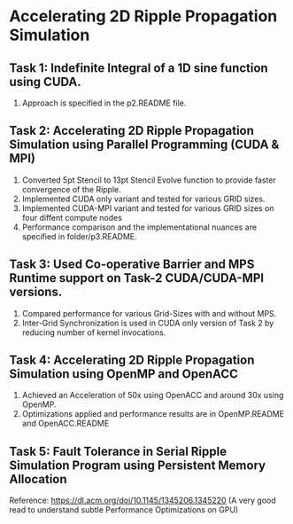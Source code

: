# Accelerating 2D Ripple Propagation Simulation 

## Task 1: Indefinite Integral of a 1D sine function using CUDA.
1) Approach is specified in the p2.README file.

## Task 2: Accelerating 2D Ripple Propagation Simulation using Parallel Programming (CUDA & MPI)
1) Converted 5pt Stencil to 13pt Stencil Evolve function to provide faster convergence of the Ripple.
2) Implemented CUDA only variant and tested for various GRID sizes.
3) Implemented CUDA-MPI variant and tested for various GRID sizes on four diffent compute nodes
4) Performance comparison and the implementational nuances are specified in folder/p3.README.

## Task 3: Used Co-operative Barrier and MPS Runtime support on Task-2 CUDA/CUDA-MPI versions.
1) Compared performance for various Grid-Sizes with and without MPS.
2) Inter-Grid Synchronization is used in CUDA only version of Task 2 by reducing number of kernel invocations.

## Task 4: Accelerating 2D Ripple Propagation Simulation using OpenMP and OpenACC
1) Achieved an Acceleration of 50x using OpenACC and around 30x using OpenMP.
2) Optimizations applied and performance results are in OpenMP.README and OpenACC.README

## Task 5: Fault Tolerance in Serial Ripple Simulation Program using Persistent Memory Allocation

Reference: https://dl.acm.org/doi/10.1145/1345206.1345220 (A very good read to understand subtle Performance Optimizations on GPU)

